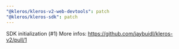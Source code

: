 ```yaml
---
"@kleros/kleros-v2-web-devtools": patch
"@kleros/kleros-sdk": patch
---
```


SDK initialization (#1)
More infos: https://github.com/jaybuidl/kleros-v2/pull/1
